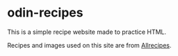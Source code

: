 # odin-recipes
This is a simple recipe website made to practice HTML.

Recipes and images used on this site are from [Allrecipes](https://www.allrecipes.com/).